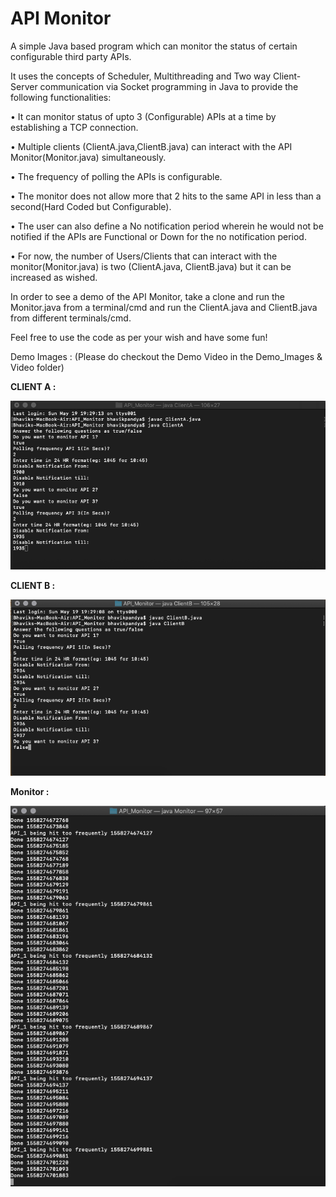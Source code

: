 # API Monitor

A simple Java based program which can monitor the status of certain configurable third party APIs.

It uses the concepts of Scheduler, Multithreading and Two way Client-Server communication via Socket programming in Java to provide the following functionalities:

•	It can monitor status of upto 3 (Configurable) APIs at a time by establishing a TCP connection.

•	Multiple clients (ClientA.java,ClientB.java) can interact with the API Monitor(Monitor.java) simultaneously.

•	The frequency of polling the APIs is configurable.

•	The monitor does not allow more that 2 hits to the same API in less than a second(Hard Coded but Configurable).

•	The user can also define a No notification period wherein he would not be notified if the APIs are Functional or Down for the no notification period.

•	For now, the number of Users/Clients that can interact with the monitor(Monitor.java) is two (ClientA.java, ClientB.java) but it can be increased as wished.


In order to see a demo of the API Monitor, take a clone and run the Monitor.java from a terminal/cmd and run the ClientA.java and ClientB.java from different terminals/cmd.


Feel free to use the code as per your wish and have some fun!

Demo Images : (Please do checkout the Demo Video in the Demo_Images & Video folder)

**CLIENT A :**

![ClientA](https://github.com/pandyabhavik2494/API_Monitor/blob/master/Demo_Images%20%26%20Video/ClientA.png)

**CLIENT B :**

![ClientB](https://github.com/pandyabhavik2494/API_Monitor/blob/master/Demo_Images%20%26%20Video/ClientB.png)

**Monitor :**

![Monitor](https://github.com/pandyabhavik2494/API_Monitor/blob/master/Demo_Images%20%26%20Video/Monitor.png)
